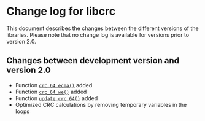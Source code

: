 # Change log for libcrc

This document describes the changes between the different versions of the libraries. Please note that no change log is available for versions prior to version 2.0.

## Changes between development version and version 2.0

* Function [`crc_64_ecma()`](../doc/crc_64_ecma.md) added
* Function [`crc_64_we()`](../doc/crc_64_we.md) added
* Function [`update_crc_64()`](../doc/update_crc_64.md) added
* Optimized CRC calculations by removing temporary variables in the loops
